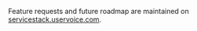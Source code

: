 Feature requests and future roadmap are maintained on [servicestack.uservoice.com](http://servicestack.uservoice.com/forums/176786-feature-requests).
